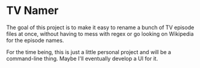 TV Namer
========

The goal of this project is to make it easy to rename a bunch of TV episode files at once, without having to mess with regex or go looking on Wikipedia for the episode names.

For the time being, this is just a little personal project and will be a command-line thing. Maybe I'll eventually develop a UI for it.